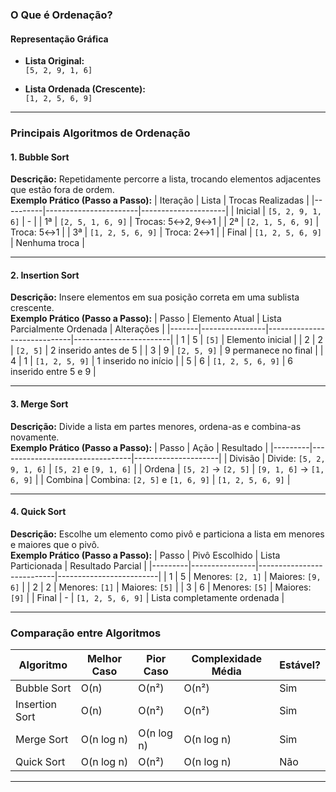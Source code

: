 ### **O Que é Ordenação?**
#### Representação Gráfica
- **Lista Original:**  
  `[5, 2, 9, 1, 6]`  

- **Lista Ordenada (Crescente):**  
  `[1, 2, 5, 6, 9]`  

---

### **Principais Algoritmos de Ordenação**

#### **1. Bubble Sort**  
**Descrição:** Repetidamente percorre a lista, trocando elementos adjacentes que estão fora de ordem.  
**Exemplo Prático (Passo a Passo):**
| Iteração | Lista                 | Trocas Realizadas   |
|----------|-----------------------|---------------------|
| Inicial  | `[5, 2, 9, 1, 6]`     | -                   |
| 1ª       | `[2, 5, 1, 6, 9]`     | Trocas: 5↔2, 9↔1    |
| 2ª       | `[2, 1, 5, 6, 9]`     | Troca: 5↔1          |
| 3ª       | `[1, 2, 5, 6, 9]`     | Troca: 2↔1          |
| Final    | `[1, 2, 5, 6, 9]`     | Nenhuma troca       |

---

#### **2. Insertion Sort**  
**Descrição:** Insere elementos em sua posição correta em uma sublista crescente.  
**Exemplo Prático (Passo a Passo):**
| Passo | Elemento Atual | Lista Parcialmente Ordenada | Alterações             |
|-------|----------------|-----------------------------|------------------------|
| 1     | 5              | `[5]`                       | Elemento inicial       |
| 2     | 2              | `[2, 5]`                    | 2 inserido antes de 5  |
| 3     | 9              | `[2, 5, 9]`                 | 9 permanece no final   |
| 4     | 1              | `[1, 2, 5, 9]`              | 1 inserido no início   |
| 5     | 6              | `[1, 2, 5, 6, 9]`           | 6 inserido entre 5 e 9 |

---

#### **3. Merge Sort**  
**Descrição:** Divide a lista em partes menores, ordena-as e combina-as novamente.  
**Exemplo Prático (Passo a Passo):**
| Passo   | Ação                            | Resultado           |
|---------|---------------------------------|---------------------|
| Divisão | Divide: `[5, 2, 9, 1, 6]`       | `[5, 2]` e `[9, 1, 6]` |
| Ordena  | `[5, 2]` → `[2, 5]`             | `[9, 1, 6]` → `[1, 6, 9]` |
| Combina | Combina: `[2, 5]` e `[1, 6, 9]` | `[1, 2, 5, 6, 9]`   |

---

#### **4. Quick Sort**  
**Descrição:** Escolhe um elemento como pivô e particiona a lista em menores e maiores que o pivô.  
**Exemplo Prático (Passo a Passo):**
| Passo   | Pivô Escolhido | Lista Particionada        | Resultado Parcial       |
|---------|----------------|---------------------------|-------------------------|
| 1       | 5              | Menores: `[2, 1]`        | Maiores: `[9, 6]`       |
| 2       | 2              | Menores: `[1]`           | Maiores: `[5]`          |
| 3       | 6              | Menores: `[5]`           | Maiores: `[9]`          |
| Final   | -              | `[1, 2, 5, 6, 9]`        | Lista completamente ordenada |

---

### **Comparação entre Algoritmos**
| **Algoritmo**    | **Melhor Caso** | **Pior Caso** | **Complexidade Média** | **Estável?** |
|-------------------|-----------------|---------------|-------------------------|--------------|
| Bubble Sort       | O(n)           | O(n²)         | O(n²)                  | Sim          |
| Insertion Sort    | O(n)           | O(n²)         | O(n²)                  | Sim          |
| Merge Sort        | O(n log n)     | O(n log n)    | O(n log n)             | Sim          |
| Quick Sort        | O(n log n)     | O(n²)         | O(n log n)             | Não          |

--- 
